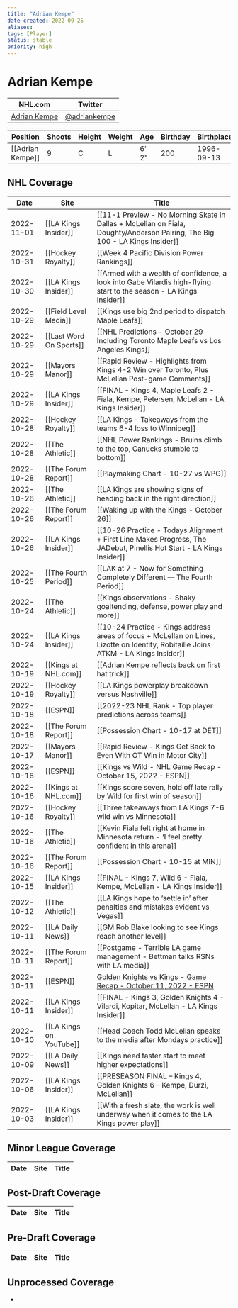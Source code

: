```yaml
---
title: "Adrian Kempe"
date-created: 2022-09-25
aliases: 
tags: [Player]
status: stable
priority: high
---
```


# Adrian Kempe

NHL.com | Twitter
-|-
[Adrian Kempe](https://www.nhl.com/player/adrian-kempe-8477960) | [@adriankempe](https://twitter.com/adriankempe)

| Position         | Shoots | Height | Weight | Age   | Birthday | Birthplace | Draft         |
| ---------------- | ------ | ------ | ------ | ----- | -------- | ---------- | ------------- |
| [[Adrian Kempe]] | 9      | C      | L      | 6' 2" | 200      | 1996-09-13 | Kramfors, SWE |




## NHL  Coverage
| Date       | Site                    | Title                                                                                                                                |
| ---------- | ----------------------- | ------------------------------------------------------------------------------------------------------------------------------------ |
| 2022-11-01 | [[LA Kings Insider]] | [[11-1 Preview - No Morning Skate in Dallas + McLellan on Fiala, Doughty/Anderson Pairing, The Big 100 - LA Kings Insider]]                                                               |
| 2022-10-31 | [[Hockey Royalty]]      | [[Week 4 Pacific Division Power Rankings]]                                                                                           |
| 2022-10-30 | [[LA Kings Insider]]    | [[Armed with a wealth of confidence, a look into Gabe Vilardis high-flying start to the season - LA Kings Insider]]                  |
| 2022-10-29 | [[Field Level Media]]   | [[Kings use big 2nd period to dispatch Maple Leafs]]                                                                                 |
| 2022-10-29 | [[Last Word On Sports]] | [[NHL Predictions - October 29 Including Toronto Maple Leafs vs Los Angeles Kings]]                                                  |
| 2022-10-29 | [[Mayors Manor]]        | [[Rapid Review - Highlights from Kings 4-2 Win over Toronto, Plus McLellan Post-game Comments]]                                      |
| 2022-10-29 | [[LA Kings Insider]]    | [[FINAL - Kings 4, Maple Leafs 2 - Fiala, Kempe, Petersen, McLellan - LA Kings Insider]]                                             |
| 2022-10-28 | [[Hockey Royalty]]      | [[LA Kings - Takeaways from the teams 6-4 loss to Winnipeg]]                                                                         |
| 2022-10-28 | [[The Athletic]]        | [[NHL Power Rankings - Bruins climb to the top, Canucks stumble to bottom]]                                                          |
| 2022-10-28 | [[The Forum Report]]    | [[Playmaking Chart - 10-27 vs WPG]]                                                                                                  |
| 2022-10-26 | [[The Athletic]]        | [[LA Kings are showing signs of heading back in the right direction]]                                                                |
| 2022-10-26 | [[The Forum Report]]    | [[Waking up with the Kings - October 26]]                                                                                            |
| 2022-10-26 | [[LA Kings Insider]]    | [[10-26 Practice - Todays Alignment + First Line Makes Progress, The JADebut, Pinellis Hot Start - LA Kings Insider]]                |
| 2022-10-25 | [[The Fourth Period]]   | [[LAK at 7 - Now for Something Completely Different — The Fourth Period]]                                                            |
| 2022-10-24 | [[The Athletic]]        | [[Kings observations - Shaky goaltending, defense, power play and more]]                                                             |
| 2022-10-24 | [[LA Kings Insider]]    | [[10-24 Practice - Kings address areas of focus + McLellan on Lines, Lizotte on Identity, Robitaille Joins ATKM - LA Kings Insider]] |
| 2022-10-19 | [[Kings at NHL.com]]    | [[Adrian Kempe reflects back on first hat trick]]                                                                                    |
| 2022-10-19 | [[Hockey Royalty]]      | [[LA Kings powerplay breakdown versus Nashville]]                                                                                    |
| 2022-10-18 | [[ESPN]]                | [[2022-23 NHL Rank - Top player predictions across teams]]                                                                           |
| 2022-10-18 | [[The Forum Report]]    | [[Possession Chart - 10-17 at DET]]                                                                                                  |
| 2022-10-17 | [[Mayors Manor]]        | [[Rapid Review - Kings Get Back to Even With OT Win in Motor City]]                                                                  |
| 2022-10-16 | [[ESPN]]                | [[Kings vs Wild - NHL Game Recap - October 15, 2022 - ESPN]]                                                                         |
| 2022-10-16 | [[Kings at NHL.com]]    | [[Kings score seven, hold off late rally by Wild for first win of season]]                                                           |
| 2022-10-16 | [[Hockey Royalty]]      | [[Three takeaways from LA Kings 7-6 wild win vs Minnesota]]                                                                          |
| 2022-10-16 | [[The Athletic]]        | [[Kevin Fiala felt right at home in Minnesota return - ‘I feel pretty confident in this arena]]                                      |
| 2022-10-16 | [[The Forum Report]]    | [[Possession Chart - 10-15 at MIN]]                                                                                                  |
| 2022-10-15 | [[LA Kings Insider]]    | [[FINAL - Kings 7, Wild 6 - Fiala, Kempe, McLellan - LA Kings Insider]]                                                              |
| 2022-10-12 | [[The Athletic]]        | [[LA Kings hope to ‘settle in’ after penalties and mistakes evident vs Vegas]]                                                       |
| 2022-10-11 | [[LA Daily News]]       | [[GM Rob Blake looking to see Kings reach another level]]                                                                            |
| 2022-10-11 | [[The Forum Report]]    | [[Postgame - Terrible LA game management - Bettman talks RSNs with LA media]]                                                        |
| 2022-10-11 | [[ESPN]]                | [Golden Knights vs Kings - Game Recap - October 11, 2022 - ESPN](https://www.espn.com/nhl/recap/_/gameId/401458592)                  |
| 2022-10-11 | [[LA Kings Insider]]    | [[FINAL - Kings 3, Golden Knights 4 - Vilardi, Kopitar, McLellan - LA Kings Insider]]                                                |
| 2022-10-10 | [[LA Kings on YouTube]] | [[Head Coach Todd McLellan speaks to the media after Mondays practice]]                                                              |
| 2022-10-09 | [[LA Daily News]]       | [[Kings need faster start to meet higher expectations]]                                                                              |
| 2022-10-06 | [[LA Kings Insider]]    | [[PRESEASON FINAL – Kings 4, Golden Knights 6 – Kempe, Durzi, McLellan]]                                                             |
| 2022-10-03 | [[LA Kings Insider]]    | [[With a fresh slate, the work is well underway when it comes to the LA Kings power play]]                                           |


## Minor League Coverage
Date | Site| Title
---|---|---


## Post-Draft Coverage
Date | Site| Title
---|---|---


## Pre-Draft Coverage
Date | Site| Title
---|---|---


## Unprocessed Coverage 
- 